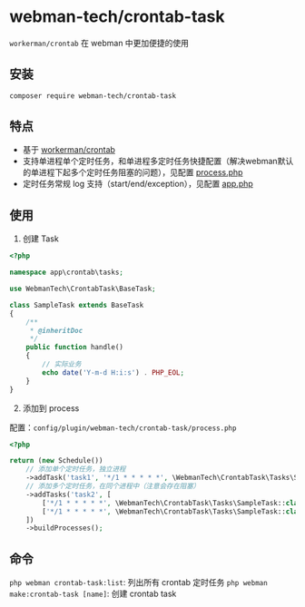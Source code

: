 # webman-tech/crontab-task

`workerman/crontab` 在 webman 中更加便捷的使用

## 安装

```bash
composer require webman-tech/crontab-task
```

## 特点

- 基于 [workerman/crontab](https://www.workerman.net/doc/webman/components/crontab.html)
- 支持单进程单个定时任务，和单进程多定时任务快捷配置（解决webman默认的单进程下起多个定时任务阻塞的问题），见配置 [process.php](./src/config/plugin/webman-tech/crontab-task/process.php)
- 定时任务常规 log 支持（start/end/exception），见配置 [app.php](./src/config/plugin/webman-tech/crontab-task/app.php)

## 使用

1. 创建 Task

```php
<?php

namespace app\crontab\tasks;

use WebmanTech\CrontabTask\BaseTask;

class SampleTask extends BaseTask 
{
    /**
     * @inheritDoc
     */
    public function handle()
    {   
        // 实际业务
        echo date('Y-m-d H:i:s') . PHP_EOL;
    }
}
```

2. 添加到 process

配置：`config/plugin/webman-tech/crontab-task/process.php`

```php
<?php

return (new Schedule())
    // 添加单个定时任务，独立进程
    ->addTask('task1', '*/1 * * * * *', \WebmanTech\CrontabTask\Tasks\SampleTask::class)
    // 添加多个定时任务，在同个进程中（注意会存在阻塞）
    ->addTasks('task2', [
        ['*/1 * * * * *', \WebmanTech\CrontabTask\Tasks\SampleTask::class],
        ['*/1 * * * * *', \WebmanTech\CrontabTask\Tasks\SampleTask::class],
    ])
    ->buildProcesses();
```

## 命令

`php webman crontab-task:list`: 列出所有 crontab 定时任务
`php webman make:crontab-task [name]`: 创建 crontab task